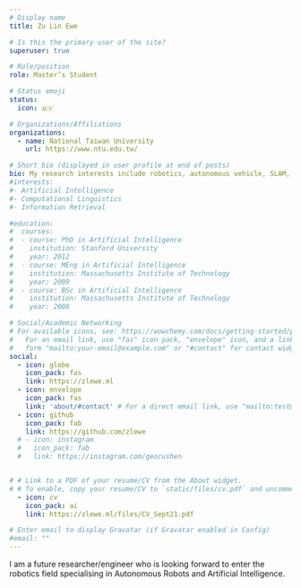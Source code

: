 ```yaml
---
# Display name
title: Zu Lin Ewe

# Is this the primary user of the site?
superuser: true

# Role/position
role: Master’s Student

# Status emoji
status:
  icon: 🇲🇾

# Organizations/Affiliations
organizations:
  - name: National Taiwan University
    url: https://www.ntu.edu.tw/

# Short bio (displayed in user profile at end of posts)
bio: My research interests include robotics, autonomous vehicle, SLAM, machine learning and computer vision.
#interests:
#- Artificial Intelligence
#- Computational Linguistics
#- Information Retrieval

#education:
#  courses:
#  - course: PhD in Artificial Intelligence
#    institution: Stanford University
#    year: 2012
#  - course: MEng in Artificial Intelligence
#    institution: Massachusetts Institute of Technology
#    year: 2009
#  - course: BSc in Artificial Intelligence
#    institution: Massachusetts Institute of Technology
#    year: 2008

# Social/Academic Networking
# For available icons, see: https://wowchemy.com/docs/getting-started/page-builder/#icons
#   For an email link, use "fas" icon pack, "envelope" icon, and a link in the
#   form "mailto:your-email@example.com" or "#contact" for contact widget.
social:
  - icon: globe
    icon_pack: fas
    link: https://zlewe.ml
  - icon: envelope
    icon_pack: fas
    link: 'about/#contact' # For a direct email link, use "mailto:test@example.org".
  - icon: github
    icon_pack: fab
    link: https://github.com/zlewe
  # - icon: instagram
  #   icon_pack: fab
  #   link: https://instagram.com/geocushen


# # Link to a PDF of your resume/CV from the About widget.
# # To enable, copy your resume/CV to `static/files/cv.pdf` and uncomment the lines below.
  - icon: cv
    icon_pack: ai
    link: https://zlewe.ml/files/CV_Sept21.pdf

# Enter email to display Gravatar (if Gravatar enabled in Config)
#email: ""
---
```


I am a future researcher/engineer who is looking forward to enter the robotics field specialising in Autonomous Robots and Artificial Intelligence.
